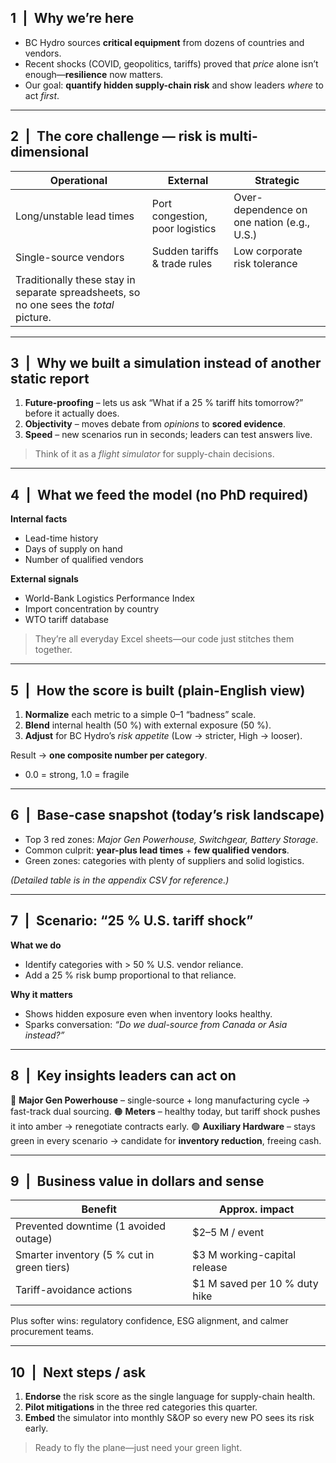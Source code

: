 ## 1 | Why we’re here

* BC Hydro sources **critical equipment** from dozens of countries and vendors.
* Recent shocks (COVID, geopolitics, tariffs) proved that *price* alone isn’t enough—**resilience** now matters.
* Our goal: **quantify hidden supply-chain risk** and show leaders *where* to act *first*.

---

## 2 | The core challenge — risk is multi-dimensional

| Operational                                                                            | External                        | Strategic                                  |
| -------------------------------------------------------------------------------------- | ------------------------------- | ------------------------------------------ |
| Long/unstable lead times                                                               | Port congestion, poor logistics | Over-dependence on one nation (e.g., U.S.) |
| Single-source vendors                                                                  | Sudden tariffs & trade rules    | Low corporate risk tolerance               |
| Traditionally these stay in separate spreadsheets, so no one sees the *total* picture. |                                 |                                            |

---

## 3 | Why we built a **simulation** instead of another static report

1. **Future-proofing** – lets us ask “What if a 25 % tariff hits tomorrow?” before it actually does.
2. **Objectivity** – moves debate from *opinions* to **scored evidence**.
3. **Speed** – new scenarios run in seconds; leaders can test answers live.

> Think of it as a *flight simulator* for supply-chain decisions.

---

## 4 | What we feed the model (no PhD required)

**Internal facts**

* Lead-time history
* Days of supply on hand
* Number of qualified vendors

**External signals**

* World-Bank Logistics Performance Index
* Import concentration by country
* WTO tariff database

> They’re all everyday Excel sheets—our code just stitches them together.

---

## 5 | How the score is built (plain-English view)

1. **Normalize** each metric to a simple 0–1 “badness” scale.
2. **Blend** internal health (50 %) with external exposure (50 %).
3. **Adjust** for BC Hydro’s *risk appetite* (Low → stricter, High → looser).

Result → **one composite number per category**.

* 0.0 = strong, 1.0 = fragile

---

## 6 | Base-case snapshot (today’s risk landscape)

* Top 3 red zones: *Major Gen Powerhouse, Switchgear, Battery Storage*.
* Common culprit: **year-plus lead times** + **few qualified vendors**.
* Green zones: categories with plenty of suppliers and solid logistics.

*(Detailed table is in the appendix CSV for reference.)*

---

## 7 | Scenario: “25 % U.S. tariff shock”

**What we do**

* Identify categories with > 50 % U.S. vendor reliance.
* Add a 25 % risk bump proportional to that reliance.

**Why it matters**

* Shows hidden exposure even when inventory looks healthy.
* Sparks conversation: *“Do we dual-source from Canada or Asia instead?”*

---

## 8 | Key insights leaders can act on

🔴 **Major Gen Powerhouse** – single-source + long manufacturing cycle → fast-track dual sourcing.
🟠 **Meters** – healthy today, but tariff shock pushes it into amber → renegotiate contracts early.
🟢 **Auxiliary Hardware** – stays green in every scenario → candidate for **inventory reduction**, freeing cash.

---

## 9 | Business value in dollars and sense

| Benefit                                    | Approx. impact                 |
| ------------------------------------------ | ------------------------------ |
| Prevented downtime (1 avoided outage)      | \$2–5 M / event                |
| Smarter inventory (5 % cut in green tiers) | \$3 M working-capital release  |
| Tariff-avoidance actions                   | \$1 M saved per 10 % duty hike |

Plus softer wins: regulatory confidence, ESG alignment, and calmer procurement teams.

---

## 10 | Next steps / ask

1. **Endorse** the risk score as the single language for supply-chain health.
2. **Pilot mitigations** in the three red categories this quarter.
3. **Embed** the simulator into monthly S\&OP so every new PO sees its risk early.

> Ready to fly the plane—just need your green light.
